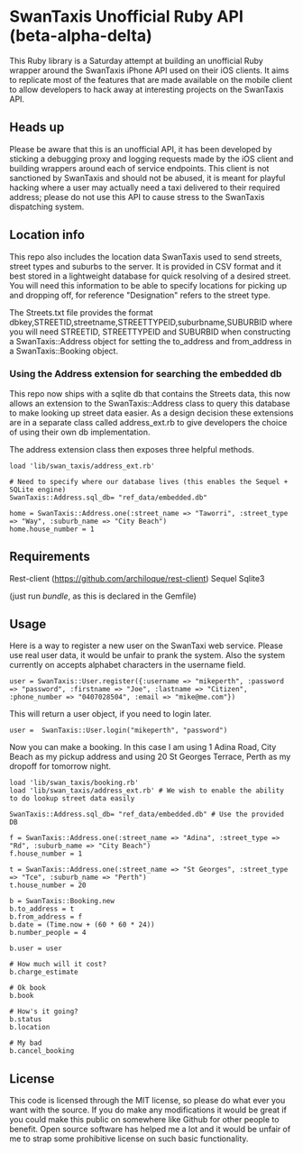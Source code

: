 # SwanTaxis Unofficial Ruby API (beta-alpha-delta) #

This Ruby library is a Saturday attempt at building an unofficial Ruby wrapper around the SwanTaxis iPhone API used on their iOS clients. It aims to replicate most of the features that are made available on the mobile client to allow developers to hack away at interesting projects on the SwanTaxis API.

## Heads up ##

Please be aware that this is an unofficial API, it has been developed by sticking a debugging proxy and logging requests made by the iOS client and building wrappers around each of service endpoints. This client is not sanctioned by SwanTaxis and should not be abused, it is meant for playful hacking where a user may actually need a taxi delivered to their required address; please do not use this API to cause stress to the SwanTaxis dispatching system.


## Location info ##

This repo also includes the location data SwanTaxis used to send streets, street types and suburbs to the server. It is provided in CSV format and it best stored in a lightweight database for quick resolving of a desired street. You will need this information to be able to specify locations for picking up and dropping off, for reference "Designation" refers to the street type.

The Streets.txt file provides the format dbkey,STREETID,streetname,STREETTYPEID,suburbname,SUBURBID where you will need STREETID, STREETTYPEID and SUBURBID when constructing a SwanTaxis::Address object for setting the to\_address and from\_address in a SwanTaxis::Booking object.

### Using the Address extension for searching the embedded db ###

This repo now ships with a sqlite db that contains the Streets data, this now allows an extension to the SwanTaxis::Address class to query this database to make looking up street data easier. As a design decision these extensions are in a separate class called address_ext.rb to give developers the choice of using their own db implementation.

The address extension class then exposes three helpful methods.

	load 'lib/swan_taxis/address_ext.rb'
	
	# Need to specify where our database lives (this enables the Sequel + SQLite engine)
	SwanTaxis::Address.sql_db= "ref_data/embedded.db"
	
	home = SwanTaxis::Address.one(:street_name => "Taworri", :street_type => "Way", :suburb_name => "City Beach")
	home.house_number = 1 

## Requirements ##

Rest-client (https://github.com/archiloque/rest-client)
Sequel
Sqlite3

(just run _bundle_, as this is declared in the Gemfile)

## Usage ##

Here is a way to register a new user on the SwanTaxi web service. Please use real user data, it would be unfair to prank the system. Also the system currently on accepts alphabet characters in the username field.

	user = SwanTaxis::User.register({:username => "mikeperth", :password => "password", :firstname => "Joe", :lastname => "Citizen", :phone_number => "0407028504", :email => "mike@me.com"})

This will return a user object, if you need to login later.

	user =  SwanTaxis::User.login("mikeperth", "password")
	
Now you can make a booking. In this case I am using 1 Adina Road, City Beach as my pickup address and using 20 St Georges Terrace, Perth as my dropoff for tomorrow night.
	
	load 'lib/swan_taxis/booking.rb'
	load 'lib/swan_taxis/address_ext.rb' # We wish to enable the ability to do lookup street data easily
	
	SwanTaxis::Address.sql_db= "ref_data/embedded.db" # Use the provided DB
	
	f = SwanTaxis::Address.one(:street_name => "Adina", :street_type => "Rd", :suburb_name => "City Beach")
	f.house_number = 1
	
	t = SwanTaxis::Address.one(:street_name => "St Georges", :street_type => "Tce", :suburb_name => "Perth")
	t.house_number = 20
	
	b = SwanTaxis::Booking.new
	b.to_address = t
	b.from_address = f
	b.date = (Time.now + (60 * 60 * 24))
	b.number_people = 4
	
	b.user = user
	
	# How much will it cost?
	b.charge_estimate
	
	# Ok book
	b.book
	
	# How's it going?
	b.status
	b.location
	
	# My bad
	b.cancel_booking
	
## License ##

This code is licensed through the MIT license, so please do what ever you want with the source. If you do make any modifications it would be great if you could make this public on somewhere like Github for other people to benefit. Open source software has helped me a lot and it would be unfair of me to strap some prohibitive license on such basic functionality.